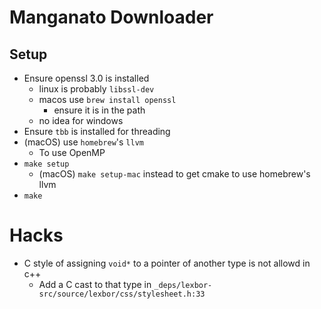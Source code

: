 # Manganato Downloader

## Setup
- Ensure openssl 3.0 is installed
    - linux is probably `libssl-dev`
    - macos use `brew install openssl`
        - ensure it is in the path
    - no idea for windows
- Ensure `tbb` is installed for threading
- (macOS) use `homebrew`'s  `llvm`
    - To use OpenMP
- `make setup`
     - (macOS) `make setup-mac` instead to get cmake to use homebrew's llvm
- `make`

# Hacks
- C style of assigning `void*` to a pointer of another type is not allowd in c++
    - Add a C cast to that type in `_deps/lexbor-src/source/lexbor/css/stylesheet.h:33`
